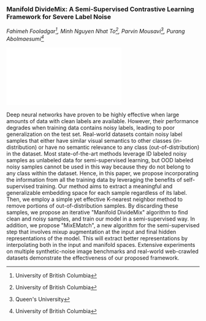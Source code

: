 ### Manifold DivideMix: A Semi-Supervised Contrastive Learning Framework for Severe Label Noise

*Fahimeh Fooladgar[^1], Minh Nguyen Nhat To[^1], Parvin Mousavi[^2], Purang Abolmaesumi[^1]*

[^1]: University of British Columbia
[^2]: Queen's University

![Block Diagram](./images/Block_Diagram.pdf)

Deep neural networks have proven to be highly effective when large amounts of data with clean labels are available. However, their performance degrades when training data contains noisy labels, leading to poor generalization on the test set. Real-world datasets contain noisy label samples that either have similar visual semantics to other classes (in-distribution) or have no semantic relevance to any class (out-of-distribution) in the dataset. Most state-of-the-art methods leverage ID labeled noisy samples as unlabeled data for semi-supervised learning, but OOD labeled noisy samples cannot be used in this way because they do not belong to any class within the dataset. Hence, in this paper, we propose incorporating the information from all the training data by leveraging the benefits of self-supervised training. Our method aims to extract a meaningful and generalizable embedding space for each sample regardless of its label. Then, we employ a simple yet effective K-nearest neighbor method to remove portions of out-of-distribution samples. By discarding these samples, we propose an iterative "Manifold DivideMix" algorithm to find clean and noisy samples, and train our model in a semi-supervised way. In addition, we propose "MixEMatch", a new algorithm for the semi-supervised step that involves mixup augmentation at the input and final hidden representations of the model. This will extract better representations by interpolating both in the input and manifold spaces.
Extensive experiments on multiple synthetic-noise image benchmarks and real-world web-crawled datasets demonstrate the effectiveness of our proposed framework.

